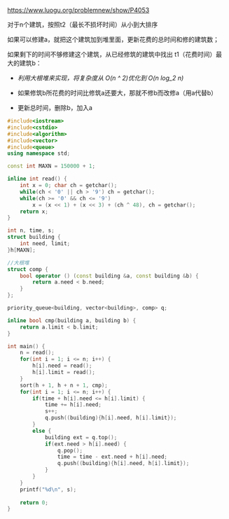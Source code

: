 https://www.luogu.org/problemnew/show/P4053

对于n个建筑，按照t2（最长不损坏时间）从小到大排序

如果可以修建a，就把这个建筑加到堆里面，更新花费的总时间和修的建筑数；

如果剩下的时间不够修建这个建筑，从已经修筑的建筑中找出 t1（花费时间）最大的建筑b：

* *利用大根堆来实现，将复杂度从 O(n ^ 2)优化到 O(n log_2 n)*

* 如果修筑b所花费的时间比修筑a还要大，那就不修b而改修a（用a代替b）

* 更新总时间，删除b，加入a

```c++
#include<iostream>
#include<cstdio>
#include<algorithm>
#include<vector>
#include<queue>
using namespace std;

const int MAXN = 150000 + 1;

inline int read() {
	int x = 0; char ch = getchar();
	while(ch < '0' || ch > '9') ch = getchar();
	while(ch >= '0' && ch <= '9')
		x = (x << 1) + (x << 3) + (ch ^ 48), ch = getchar();
	return x;
}

int n, time, s;
struct building {
	int need, limit;
}h[MAXN];

//大根堆 
struct comp {
	bool operator () (const building &a, const building &b) {
		return a.need < b.need;
	}
};

priority_queue<building, vector<building>, comp> q;

inline bool cmp(building a, building b) {
	return a.limit < b.limit;
}

int main() {
	n = read();
	for(int i = 1; i <= n; i++) {
		h[i].need = read();
		h[i].limit = read();
	}
	sort(h + 1, h + n + 1, cmp);
	for(int i = 1; i <= n; i++) {
		if(time + h[i].need <= h[i].limit) {
			time += h[i].need;
			s++;
			q.push((building){h[i].need, h[i].limit});
		}
		else {
			building ext = q.top();
			if(ext.need > h[i].need) {
				q.pop();
				time = time - ext.need + h[i].need;
				q.push((building){h[i].need, h[i].limit});
			}
		}
	}
	printf("%d\n", s);
	
	return 0;
}
```
